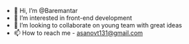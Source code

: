 - 👋 Hi, I’m @Baremantar
- 👀 I’m interested in front-end development
- 💞️ I’m looking to collaborate on young team with great ideas
- 📫 How to reach me - asanovt131@gmail.com

<!---
Baremantar/Baremantar is a ✨ special ✨ repository because its `README.md` (this file) appears on your GitHub profile.
You can click the Preview link to take a look at your changes.
--->
